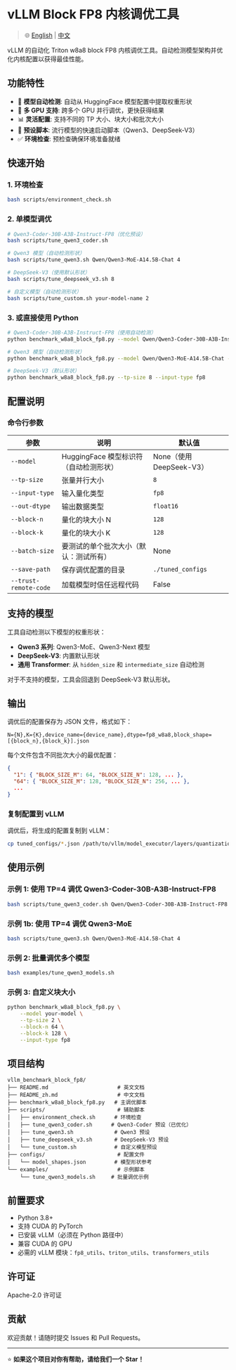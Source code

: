 # vLLM Block FP8 内核调优工具

> 🌐 [English](README.md) | [中文](README_zh.md)

vLLM 的自动化 Triton w8a8 block FP8 内核调优工具。自动检测模型架构并优化内核配置以获得最佳性能。

## 功能特性

- 🎯 **模型自动检测**: 自动从 HuggingFace 模型配置中提取权重形状
- 🔄 **多 GPU 支持**: 跨多个 GPU 并行调优，更快获得结果
- 📊 **灵活配置**: 支持不同的 TP 大小、块大小和批次大小
- 🚀 **预设脚本**: 流行模型的快速启动脚本（Qwen3、DeepSeek-V3）
- ✅ **环境检查**: 预检查确保环境准备就绪

## 快速开始

### 1. 环境检查

```bash
bash scripts/environment_check.sh
```

### 2. 单模型调优

```bash
# Qwen3-Coder-30B-A3B-Instruct-FP8（优化预设）
bash scripts/tune_qwen3_coder.sh

# Qwen3 模型（自动检测形状）
bash scripts/tune_qwen3.sh Qwen/Qwen3-MoE-A14.5B-Chat 4

# DeepSeek-V3（使用默认形状）
bash scripts/tune_deepseek_v3.sh 8

# 自定义模型（自动检测形状）
bash scripts/tune_custom.sh your-model-name 2
```

### 3. 或直接使用 Python

```bash
# Qwen3-Coder-30B-A3B-Instruct-FP8（使用自动检测）
python benchmark_w8a8_block_fp8.py --model Qwen/Qwen3-Coder-30B-A3B-Instruct-FP8 --tp-size 4 --input-type fp8 --trust-remote-code

# Qwen3 模型（自动检测形状）
python benchmark_w8a8_block_fp8.py --model Qwen/Qwen3-MoE-A14.5B-Chat --tp-size 4 --input-type fp8

# DeepSeek-V3（默认形状）
python benchmark_w8a8_block_fp8.py --tp-size 8 --input-type fp8
```

## 配置说明

### 命令行参数

| 参数 | 说明 | 默认值 |
|------|------|--------|
| `--model` | HuggingFace 模型标识符（自动检测形状） | None（使用 DeepSeek-V3） |
| `--tp-size` | 张量并行大小 | `8` |
| `--input-type` | 输入量化类型 | `fp8` |
| `--out-dtype` | 输出数据类型 | `float16` |
| `--block-n` | 量化的块大小 N | `128` |
| `--block-k` | 量化的块大小 K | `128` |
| `--batch-size` | 要测试的单个批次大小（默认：测试所有） | None |
| `--save-path` | 保存调优配置的目录 | `./tuned_configs` |
| `--trust-remote-code` | 加载模型时信任远程代码 | False |

## 支持的模型

工具自动检测以下模型的权重形状：

- **Qwen3 系列**: Qwen3-MoE、Qwen3-Next 模型
- **DeepSeek-V3**: 内置默认形状
- **通用 Transformer**: 从 `hidden_size` 和 `intermediate_size` 自动检测

对于不支持的模型，工具会回退到 DeepSeek-V3 默认形状。

## 输出

调优后的配置保存为 JSON 文件，格式如下：

```
N={N},K={K},device_name={device_name},dtype=fp8_w8a8,block_shape=[{block_n},{block_k}].json
```

每个文件包含不同批次大小的最优配置：

```json
{
  "1": { "BLOCK_SIZE_M": 64, "BLOCK_SIZE_N": 128, ... },
  "64": { "BLOCK_SIZE_M": 128, "BLOCK_SIZE_N": 256, ... },
  ...
}
```

### 复制配置到 vLLM

调优后，将生成的配置复制到 vLLM：

```bash
cp tuned_configs/*.json /path/to/vllm/model_executor/layers/quantization/utils/configs/
```

## 使用示例

### 示例 1: 使用 TP=4 调优 Qwen3-Coder-30B-A3B-Instruct-FP8

```bash
bash scripts/tune_qwen3_coder.sh Qwen/Qwen3-Coder-30B-A3B-Instruct-FP8 4
```

### 示例 1b: 使用 TP=4 调优 Qwen3-MoE

```bash
bash scripts/tune_qwen3.sh Qwen/Qwen3-MoE-A14.5B-Chat 4
```

### 示例 2: 批量调优多个模型

```bash
bash examples/tune_qwen3_models.sh
```

### 示例 3: 自定义块大小

```bash
python benchmark_w8a8_block_fp8.py \
    --model your-model \
    --tp-size 2 \
    --block-n 64 \
    --block-k 128 \
    --input-type fp8
```

## 项目结构

```
vllm_benchmark_block_fp8/
├── README.md                      # 英文文档
├── README_zh.md                   # 中文文档
├── benchmark_w8a8_block_fp8.py   # 主调优脚本
├── scripts/                       # 辅助脚本
│   ├── environment_check.sh      # 环境检查
│   ├── tune_qwen3_coder.sh      # Qwen3-Coder 预设（已优化）
│   ├── tune_qwen3.sh             # Qwen3 预设
│   ├── tune_deepseek_v3.sh       # DeepSeek-V3 预设
│   └── tune_custom.sh            # 自定义模型预设
├── configs/                       # 配置文件
│   └── model_shapes.json         # 模型形状参考
└── examples/                      # 示例脚本
    └── tune_qwen3_models.sh     # 批量调优示例
```

## 前置要求

- Python 3.8+
- 支持 CUDA 的 PyTorch
- 已安装 vLLM（必须在 Python 路径中）
- 兼容 CUDA 的 GPU
- 必需的 vLLM 模块：`fp8_utils`、`triton_utils`、`transformers_utils`

## 许可证

Apache-2.0 许可证

## 贡献

欢迎贡献！请随时提交 Issues 和 Pull Requests。

---

⭐ **如果这个项目对你有帮助，请给我们一个 Star！**

